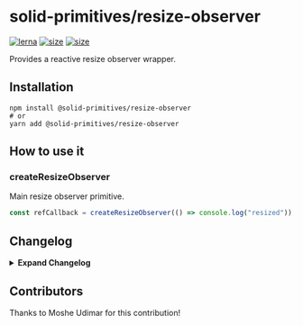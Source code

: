 # solid-primitives/resize-observer

[![lerna](https://img.shields.io/badge/maintained%20with-lerna-cc00ff.svg?style=for-the-badge)](https://lerna.js.org/)
[![size](https://img.shields.io/bundlephobia/minzip/@solid-primitives/resize-observer?style=for-the-badge)](https://bundlephobia.com/package/@solid-primitives/resize-observer)
[![size](https://img.shields.io/npm/v/@solid-primitives/resize-observer?style=for-the-badge)](https://www.npmjs.com/package/@solid-primitives/resize-observer)

Provides a reactive resize observer wrapper.

## Installation

```
npm install @solid-primitives/resize-observer
# or
yarn add @solid-primitives/resize-observer
```

## How to use it

### createResizeObserver

Main resize observer primitive.

```ts
const refCallback = createResizeObserver(() => console.log("resized"));
```

## Changelog

<details>
<summary><b>Expand Changelog</b></summary>

0.0.100

Initial commit of the resize observer.

1.0.3

Release initial version for CJS and SSR support.

</details>

## Contributors

Thanks to Moshe Udimar for this contribution!
